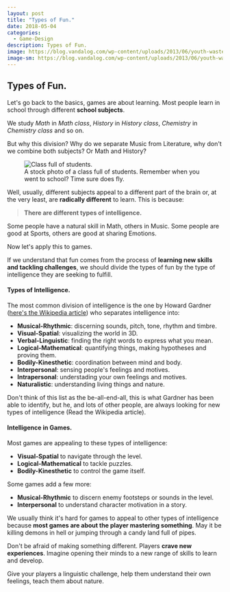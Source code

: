 ```yaml
---
layout: post
title: "Types of Fun."
date: 2018-05-04
categories:
  - Game-Design
description: Types of Fun.
image: https://blog.vandalog.com/wp-content/uploads/2013/06/youth-waste.jpg
image-sm: https://blog.vandalog.com/wp-content/uploads/2013/06/youth-waste.jpg
---
```


## Types of Fun.

Let's go back to the basics, games are about learning. Most people learn in school through different **school subjects**.

We study *Math* in *Math class*, *History* in *History class*, *Chemistry* in *Chemistry class* and so on.

But why this division? Why do we separate Music from Literature, why don't we combine both subjects? Or Math and History?

<figure>
  <img src="https://ak8.picdn.net/shutterstock/videos/3776198/thumb/7.jpg" alt="Class full of students."/>
  <figcaption>A stock photo of a class full of students. Remember when you went to school? Time sure does fly.</figcaption>
</figure>

Well, usually, different subjects appeal to a different part of the brain or, at the very least, are **radically different** to learn. This is because:

> **There are different types of intelligence.**

Some people have a natural skill in Math, others in Music. Some people are good at Sports, others are good at sharing Emotions.

Now let's apply this to games.

If we understand that fun comes from the process of **learning new skills and tackling challenges**, we should divide the types of fun by the type of intelligence they are seeking to fulfill.

#### Types of Intelligence.

The most common division of intelligence is the one by Howard Gardner ([here's the Wikipedia article](https://en.wikipedia.org/wiki/Theory_of_multiple_intelligences)) who separates intelligence into:

* **Musical-Rhythmic**: discerning sounds, pitch, tone, rhythm and timbre.
* **Visual-Spatial**: visualizing the world in 3D.
* **Verbal-Linguistic**: finding the right words to express what you mean.
* **Logical-Mathematical**: quantifying things, making hypotheses and proving them.
* **Bodily-Kinesthetic**: coordination between mind and body.
* **Interpersonal**: sensing people's feelings and motives.
* **Intrapersonal**: understading your own feelings and motives.
* **Naturalistic**: understanding living things and nature.

Don't think of this list as the be-all-end-all, this is what Gardner has been able to identify, but he, and lots of other people, are always looking for new types of intelligence (Read the Wikipedia article).

#### Intelligence in Games.

Most games are appealing to these types of intelligence:

* **Visual-Spatial** to navigate through the level.
* **Logical-Mathematical** to tackle puzzles.
* **Bodily-Kinesthetic** to control the game itself.

Some games add a few more:

* **Musical-Rhythmic** to discern enemy footsteps or sounds in the level.
* **Interpersonal** to understand character motivation in a story.

We usually think it's hard for games to appeal to other types of intelligence because **most games are about the player mastering something**. May it be killing demons in hell or jumping through a candy land full of pipes.

Don't be afraid of making something different. Players **crave new experiences**. Imagine opening their minds to a new range of skills to learn and develop.

Give your players a linguistic challenge, help them understand their own feelings, teach them about nature.


